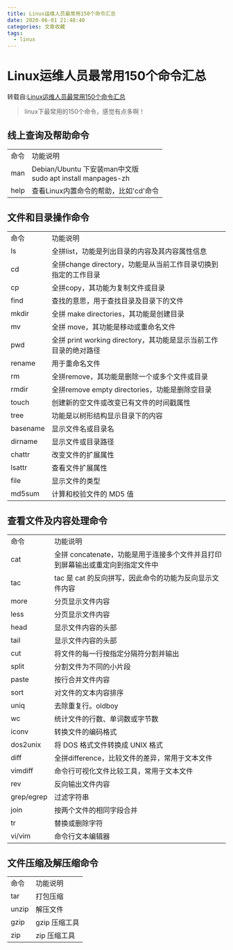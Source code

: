 ```yaml
---
title: Linux运维人员最常用150个命令汇总
date: 2020-06-01 21:48:40
categories: 文章收藏
tags:
  - linux
---
```


# Linux运维人员最常用150个命令汇总

转载自:[Linux运维人员最常用150个命令汇总](https://www.cnblogs.com/bananaaa/p/7774467.html)

> linux下最常用的150个命令，感觉有点多啊！

## 线上查询及帮助命令

<table>
	<tr>
		<td>命令</td>
		<td>功能说明</td>
	</tr>
	<tr>
		<td>man</td>
		<td>Debian/Ubuntu 下安装man中文版<br> sudo apt install manpages-zh</td>
	</tr>
    <tr>
		<td>help</td>
		<td>查看Linux内置命令的帮助，比如'cd'命令</td>
	</tr>
</table>

## 文件和目录操作命令

<table>
	<tr>
		<td>命令</td>
		<td>功能说明</td>
	</tr>
    <tr>
		<td>ls</td>
		<td>全拼list，功能是列出目录的内容及其内容属性信息</td>
	</tr>
    <tr>
		<td>cd</td>
		<td>全拼change directory，功能是从当前工作目录切换到指定的工作目录</td>
	</tr>
    <tr>
		<td>cp</td>
		<td>全拼copy，其功能为复制文件或目录</td>
	</tr>
    <tr>
		<td>find</td>
		<td>查找的意思，用于查找目录及目录下的文件</td>
	</tr>
    <tr>
		<td>mkdir</td>
		<td>全拼 make directories，其功能是创建目录</td>
	</tr>
    <tr>
		<td>mv</td>
		<td>全拼 move，其功能是移动或重命名文件</td>
	</tr>
    <tr>
		<td>pwd</td>
		<td>全拼 print working directory，其功能是显示当前工作目录的绝对路径</td>
	</tr>
    <tr>
		<td>rename</td>
		<td>用于重命名文件</td>
	</tr>
    <tr>
		<td>rm</td>
		<td>全拼remove，其功能是删除一个或多个文件或目录</td>
	</tr>
    <tr>
		<td>rmdir</td>
		<td>全拼remove empty directories，功能是删除空目录</td>
	</tr>
    <tr>
		<td>touch</td>
		<td>创建新的空文件或改变已有文件的时间戳属性</td>
	</tr>
    <tr>
		<td>tree</td>
		<td>功能是以树形结构显示目录下的内容</td>
	</tr>
    <tr>
		<td>basename</td>
		<td>显示文件名或目录名</td>
	</tr>
    <tr>
		<td>dirname</td>
		<td>显示文件或目录路径</td>
	</tr>
    <tr>
		<td>chattr</td>
		<td>改变文件的扩展属性</td>
	</tr>
    <tr>
		<td>lsattr</td>
		<td>查看文件扩展属性</td>
	</tr>
    <tr>
		<td>file</td>
		<td>显示文件的类型</td>
	</tr>
    <tr>
		<td>md5sum</td>
		<td>计算和校验文件的 MD5 值</td>
	</tr>
</table>


## 查看文件及内容处理命令

<table>
	<tr>
		<td>命令</td>
		<td>功能说明</td>
	</tr>
    <tr>
		<td>cat</td>
		<td>全拼 concatenate，功能是用于连接多个文件并且打印到屏幕输出或重定向到指定文件中</td>
	</tr>
    <tr>
		<td>tac</td>
		<td>tac 是 cat 的反向拼写，因此命令的功能为反向显示文件内容</td>
	</tr>
    <tr>
		<td>more</td>
		<td>分页显示文件内容</td>
	</tr>
    <tr>
		<td>less</td>
		<td>分页显示文件内容</td>
	</tr>
    <tr>
		<td>head</td>
		<td>显示文件内容的头部</td>
	</tr>
    <tr>
		<td>tail</td>
		<td>显示文件内容的头部</td>
	</tr>
    <tr>
		<td>cut</td>
		<td>将文件的每一行按指定分隔符分割并输出</td>
	</tr>
    <tr>
		<td>split</td>
		<td>分割文件为不同的小片段</td>
	</tr>
    <tr>
		<td>paste</td>
		<td>按行合并文件内容</td>
	</tr>
    <tr>
		<td>sort</td>
		<td>对文件的文本内容排序</td>
	</tr>
    <tr>
		<td>uniq</td>
		<td>去除重复行。oldboy</td>
	</tr>
    <tr>
		<td>wc</td>
		<td>统计文件的行数、单词数或字节数</td>
	</tr>
    <tr>
		<td>iconv</td>
		<td>转换文件的编码格式</td>
	</tr>
    <tr>
		<td>dos2unix</td>
		<td>将 DOS 格式文件转换成 UNIX 格式</td>
	</tr>
    <tr>
		<td>diff</td>
		<td>全拼difference，比较文件的差异，常用于文本文件</td>
	</tr>
    <tr>
		<td>vimdiff</td>
		<td>命令行可视化文件比较工具，常用于文本文件</td>
	</tr>
    <tr>
		<td>rev</td>
		<td>反向输出文件内容</td>
	</tr>
    <tr>
		<td>grep/egrep</td>
		<td>过滤字符串</td>
	</tr>
    <tr>
		<td>join</td>
		<td>按两个文件的相同字段合并</td>
	</tr>
    <tr>
		<td>tr</td>
		<td>替换或删除字符</td>
	</tr>
    <tr>
		<td>vi/vim</td>
		<td>命令行文本编辑器</td>
	</tr>
</table>

## 文件压缩及解压缩命令
<table>
	<tr>
		<td>命令</td>
		<td>功能说明</td>
	</tr>
    <tr>
		<td>tar</td>
		<td>打包压缩</td>
	</tr>
    <tr>
		<td>unzip</td>
		<td>解压文件</td>
	</tr>
    <tr>
		<td>gzip</td>
		<td>gzip 压缩工具</td>
	</tr>
    <tr>
		<td>zip</td>
		<td>zip 压缩工具</td>
	</tr>
</table>
